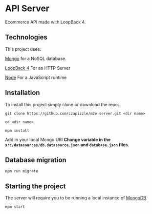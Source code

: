 # API Server
Ecommerce API made with LoopBack 4.


## Technologies
This project uses:

[Mongo](https://www.mongodb.com/) for a NoSQL database.

[LoopBack 4](https://loopback.io/) For an HTTP Server

[Node](https://nodejs.org/en/) For a JavaScript runtime


## Installation

To install this project simply clone or download the repo:

`git clone https://github.com/czapizzle/m2e-server.git <dir name>`

`cd <dir name>`

`npm install`

Add in your local Mongo URI **Change variable in the `src/datasources/db.datasource.json` and `database.json` files.**


## Database migration
```
npm run migrate
```

## Starting the project

The server will require you to be running a local instance of [MongoDB](https://www.mongodb.com/).
```
npm start
```
